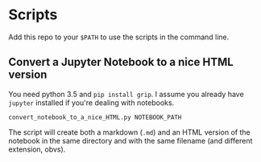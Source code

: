 # Scripts
Add this repo to your `$PATH` to use the scripts in the command line.

## Convert a Jupyter Notebook to a nice HTML version
You need python 3.5 and `pip install grip`. I assume you already have `jupyter` installed if you're dealing with notebooks.

`convert_notebook_to_a_nice_HTML.py NOTEBOOK_PATH`

The script will create both a markdown (`.md`) and an HTML version of the notebook in the same directory and with the same filename (and different extension, obvs).
